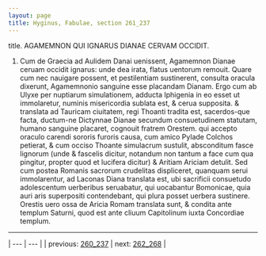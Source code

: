 ```yaml
---
layout: page
title: Hyginus, Fabulae, section 261_237
---
```


title. AGAMEMNON QUI IGNARUS DIANAE CERVAM OCCIDIT.



1. Cum de Graecia ad Aulidem Danai uenissent, Agamemnon Dianae ceruam occidit ignarus: unde dea irata, flatus uentorum remouit. Quare cum nec nauigare possent, et pestilentiam sustinerent, consulta oracula dixerunt, Agamemnonio sanguine esse placandam Dianam. Ergo cum ab Ulyxe per nuptiarum simulationem, adducta Iphigenia in eo esset ut immolaretur, numinis misericordia sublata est, & cerua supposita. & translata ad Tauricam ciuitatem, regi Thoanti tradita est, sacerdos-que facta, ductum-ne Dictynnae Dianae secundum consuetudinem statutam, humano sanguine placaret, cognouit fratrem Orestem. qui accepto oraculo carendi sororis furoris causa, cum amico Pylade Colchos petierat, & cum occiso Thoante simulacrum sustulit, absconditum fasce lignorum (unde & fascelis dicitur, notandum non tantum a face cum qua pingitur, propter quod et lucifera dicitur) & Aritiam Ariciam detulit. Sed cum postea Romanis sacrorum crudelitas displiceret, quanquam serui immolarentur, ad Laconas Diana translata est, ubi sacrificii consuetudo adolescentum uerberibus seruabatur, qui uocabantur Bomonicae, quia auri aris superpositi contendebant, qui plura posset uerbera sustinere. Orestis uero ossa de Aricia Romam translata sunt, & condita ante templum Saturni, quod est ante cliuum Capitolinum iuxta Concordiae templum.



---

| --- | --- |
| previous: [260_237](../260_237/) | next: [262_268](../262_268/) |
